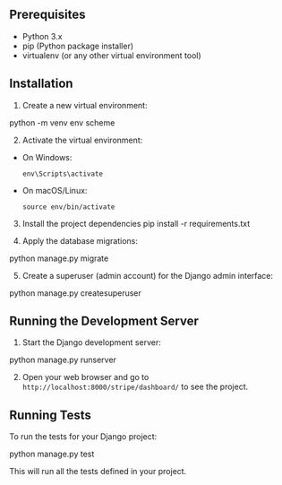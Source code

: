

## Prerequisites

- Python 3.x
- pip (Python package installer)
- virtualenv (or any other virtual environment tool)

## Installation

1. Create a new virtual environment:

python -m venv env
scheme

2. Activate the virtual environment:

- On Windows:
  ```
  env\Scripts\activate
  ```
- On macOS/Linux:
  ```
  source env/bin/activate
  ```

3. Install the project dependencies
pip install -r requirements.txt

4. Apply the database migrations:

python manage.py migrate

5. Create a superuser (admin account) for the Django admin interface:

python manage.py createsuperuser

## Running the Development Server

1. Start the Django development server:

python manage.py runserver

2. Open your web browser and go to `http://localhost:8000/stripe/dashboard/` to see the project.

## Running Tests

To run the tests for your Django project:

python manage.py test

This will run all the tests defined in your project.



